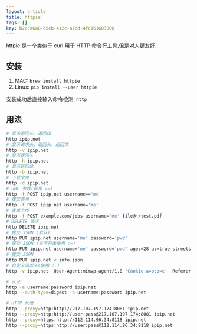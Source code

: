 ```yaml
---
layout: article
title: httpie
tags: []
key: b2cca6a8-b5cb-412c-a7dd-4fc161603006
---
```


httpie 是一个类似于 curl 用于 HTTP 命令行工具,但是对人更友好.

<!--more-->

## 安装

1. MAC: `brew install httpie`
2. Linux: `pip install --user httpie`

安装成功后直接输入命令检测: `http`

## 用法

```bash
# 显示返回头、返回体
http ipip.net
# 显示请求头、返回头、返回体
http -v ipip.net
# 显示返回头
http -h ipip.net
# 显示返回体
http -b ipip.net
# 下载文件
http -d ipip.net
# URL 参数(使用 ==)
http -f POST ipip.net username=='me'
# 提交表单
http -f POST ipip.net username='me'
# 表单上传
http -f POST example.com/jobs username='me' file@~/test.pdf
# DELETE 请求
http DELETE ipip.net
# 提交 JSON (默认)
http PUT ipip.net username='me' password='pwd'
# 提交 JSON (非字符串使用 :=)
http PUT ipip.net username='me' password='pwd' age:=28 a:=true streets:='["a", "b"]'
# 提交 JSON
http PUT ipip.net < info.json
# 自定义请求头(使用 : )
http -v ipip.net  User-Agent:mimvp-agent/1.0 'Cookie:a=b;b=c'  Referer:http://ipip.net/

# 认证
http -a username:password ipip.net
http --auth-type=digest -a username:password ipip.net

# HTTP 代理
http --proxy=http:http://217.107.197.174:8081 ipip.net
http --proxy=http:http://user:pass@217.107.197.174:8081 ipip.net
http --proxy=https:http://112.114.96.34:8118 ipip.net
http --proxy=https:http://user:pass@112.114.96.34:8118 ipip.net
```
